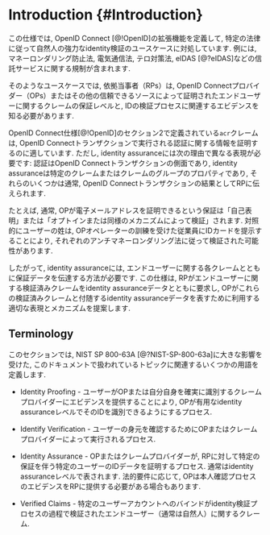 # Introduction {#Introduction}

この仕様では, OpenID Connect [@!OpenID]の拡張機能を定義して, 特定の法律に従って自然人の強力なidentity検証のユースケースに対処しています. 例には, マネーロンダリング防止法, 電気通信法, テロ対策法, eIDAS [@?eIDAS]などの信託サービスに関する規制が含まれます.

そのようなユースケースでは, 依拠当事者（RPs）は, OpenID Connectプロバイダー（OPs）またはその他の信頼できるソースによって証明されたエンドユーザーに関するクレームの保証レベルと, IDの検証プロセスに関連するエビデンスを知る必要があります.

OpenID Connect仕様[@!OpenID]のセクション2で定義されている`acr`クレームは, OpenID Connectトランザクションで実行される認証に関する情報を証明するのに適しています. ただし, identity assuranceには次の理由で異なる表現が必要です: 認証はOpenID Connectトランザクションの側面であり, identity assuranceは特定のクレームまたはクレームのグループのプロパティであり, それらのいくつかは通常, OpenID Connectトランザクションの結果としてRPに伝えられます.

たとえば, 通常, OPが電子メールアドレスを証明できるという保証は「自己表明」または「オプトインまたは同様のメカニズムによって検証」されます. 対照的にユーザーの姓は, OPオペレーターの訓練を受けた従業員にIDカードを提示することにより, それぞれのアンチマネーロンダリング法に従って検証された可能性があります.

したがって, identity assuranceには, エンドユーザーに関する各クレームとともに保証データを伝達する方法が必要です. この仕様は, RPがエンドユーザーに関する検証済みクレームをidentity assuranceデータとともに要求し, OPがこれらの検証済みクレームと付随するidentity assuranceデータを表すために利用する適切な表現とメカニズムを提案します.

## Terminology 

このセクションでは, NIST SP 800-63A [@?NIST-SP-800-63a]に大きな影響を受けた, このドキュメントで扱われているトピックに関連するいくつかの用語を定義します.

* Identity Proofing - ユーザーがOPまたは自分自身を確実に識別するクレームプロバイダーにエビデンスを提供することにより, OPが有用なidentity assuranceレベルでそのIDを識別できるようにするプロセス.

* Identify Verification - ユーザーの身元を確認するためにOPまたはクレームプロバイダーによって実行されるプロセス.

* Identity Assurance - OPまたはクレームプロバイダーが, RPに対して特定の保証を伴う特定のユーザーのIDデータを証明するプロセス. 通常はidentity assuranceレベルで表されます. 法的要件に応じて, OPは本人確認プロセスのエビデンスをRPに提供する必要がある場合もあります.

* Verified Claims - 特定のユーザーアカウントへのバインドがidentity検証プロセスの過程で検証されたエンドユーザー（通常は自然人）に関するクレーム.

[1]: https://pages.nist.gov/800-63-3/sp800-63a.html "NIST Special Publication 800-63A, Digital Identity Guidelines, Enrollment and Identity Proofing Requirements"


    
